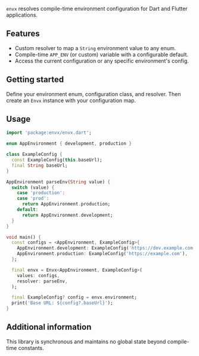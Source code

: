 `envx` resolves compile-time environment configuration for Dart and Flutter
applications.

## Features

- Custom resolver to map a `String` environment value to any enum.
- Compile-time `APP_ENV` (or custom) variable with a configurable default.
- Access the current configuration or any specific environment's config.

## Getting started

Define your environment enum, configuration class, and resolver. Then create an
`Envx` instance with your configuration map.

## Usage

```dart
import 'package:envx/envx.dart';

enum AppEnvironment { development, production }

class ExampleConfig {
  const ExampleConfig(this.baseUrl);
  final String baseUrl;
}

AppEnvironment parseEnv(String value) {
  switch (value) {
    case 'production':
    case 'prod':
      return AppEnvironment.production;
    default:
      return AppEnvironment.development;
  }
}

void main() {
  const configs = <AppEnvironment, ExampleConfig>{
    AppEnvironment.development: ExampleConfig('https://dev.example.com'),
    AppEnvironment.production: ExampleConfig('https://example.com'),
  };

  final envx = Envx<AppEnvironment, ExampleConfig>(
    values: configs,
    resolver: parseEnv,
  );

  final ExampleConfig? config = envx.environment;
  print('Base URL: ${config?.baseUrl}');
}
```

## Additional information

This library is synchronous and maintains no global state beyond compile-time
constants.

